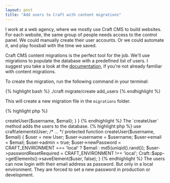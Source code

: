 ```yaml
---
layout: post
title: "Add users to Craft with content migrations"
---
```


I work at a web agency, where we mostly use Craft CMS to build websites. For each website, the same group of people needs access to the control panel. We could manually create their user accounts. Or we could automate it, and play foosball with the time we saved.

Craft CMS content migrations is the perfect tool for the job. We'll use migrations to populate the database with a predefined list of users. I suggest you take a look at the [documentation](https://docs.craftcms.com/v3/content-migrations.html), if you're not already familiar with content migrations.

To create the migration, run the following command in your terminal:

{% highlight bash %}
./craft migrate/create add_users
{% endhighlight %}

This will create a new migration file in the `migrations` folder.

{% highlight php %}
<?php

namespace craft\contentmigrations;

use Craft;
use craft\db\Migration;

/**
 * m181027_161404_add_users migration.
 */
class m181027_161404_add_users extends Migration
{
    /**
     * @inheritdoc
     */
    public function safeUp()
    {
        // Place migration code here...
    }

    /**
     * @inheritdoc
     */
    public function safeDown()
    {
        echo "m181027_161404_add_users cannot be reverted.\n";
        return false;
    }
}
{% endhighlight %}

I added an array of users to the `safeUp` method, then loop through the array, and create the users.

{% highlight php %}
public function safeUp()
{
    $users = [
        ['joren', 'joren@glue.be'],
        ['bart', 'bart@glue.be'],
        ['jan', 'jan@glue.be'],
    ];

    foreach ($users as $userData) {
        [$username, $email] = $userData;

        $this->createUser($username, $email);
    }
}
{% endhighlight %}

The `createUser` method adds the users to the database.

{% highlight php %}
use craft\elements\User;

/* ... */

protected function createUser($username, $email)
{
    $user = new User;

    $user->username = $username;
    $user->email = $email;
    $user->admin = true;

    $user->newPassword = CRAFT_ENVIRONMENT === 'local'
        ? $email
        : md5(uniqid().rand());

    $user->passwordResetRequired = CRAFT_ENVIRONMENT !== 'local';

    Craft::$app->getElements()->saveElement($user, false);
}
{% endhighlight %}

The users can now login with their email address as password. But only in a local environment. They are forced to set a new password in production or development.
